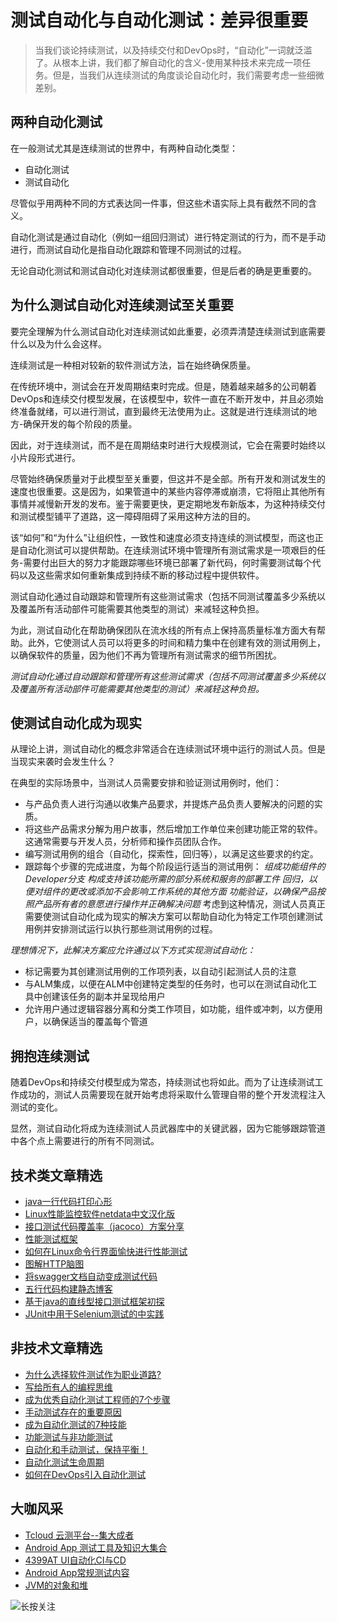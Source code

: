 # 测试自动化与自动化测试：差异很重要



> 当我们谈论持续测试，以及持续交付和DevOps时，“自动化”一词就泛滥了。从根本上讲，我们都了解自动化的含义-使用某种技术来完成一项任务。但是，当我们从连续测试的角度谈论自动化时，我们需要考虑一些细微差别。

## 两种自动化测试
在一般测试尤其是连续测试的世界中，有两种自动化类型：

* 自动化测试
* 测试自动化

尽管似乎用两种不同的方式表达同一件事，但这些术语实际上具有截然不同的含义。

自动化测试是通过自动化（例如一组回归测试）进行特定测试的行为，而不是手动进行，而测试自动化是指自动化跟踪和管理不同测试的过程。

无论自动化测试和测试自动化对连续测试都很重要，但是后者的确是更重要的。

## 为什么测试自动化对连续测试至关重要

要完全理解为什么测试自动化对连续测试如此重要，必须弄清楚连续测试到底需要什么以及为什么会这样。

连续测试是一种相对较新的软件测试方法，旨在始终确保质量。

在传统环境中，测试会在开发周期结束时完成。但是，随着越来越多的公司朝着DevOps和连续交付模型发展，在该模型中，软件一直在不断开发中，并且必须始终准备就绪，可以进行测试，直到最终无法使用为止。这就是进行连续测试的地方-确保开发的每个阶段的质量。

因此，对于连续测试，而不是在周期结束时进行大规模测试，它会在需要时始终以小片段形式进行。

尽管始终确保质量对于此模型至关重要，但这并不是全部。所有开发和测试发生的速度也很重要。这是因为，如果管道中的某些内容停滞或崩溃，它将阻止其他所有事情并减慢新开发的发布。鉴于需要更快，更定期地发布新版本，为这种持续交付和测试模型铺平了道路，这一障碍阻碍了采用这种方法的目的。

该“如何”和“为什么”让组织性，一致性和速度必须支持连续的测试模型，而这也正是自动化测试可以提供帮助。在连续测试环境中管理所有测试需求是一项艰巨的任务-需要付出巨大的努力才能跟踪哪些环境已部署了新代码，何时需要测试每个代码以及这些需求如何重新集成到持续不断的移动过程中提供软件。

测试自动化通过自动跟踪和管理所有这些测试需求（包括不同测试覆盖多少系统以及覆盖所有活动部件可能需要其他类型的测试）来减轻这种负担。

为此，测试自动化在帮助确保团队在流水线的所有点上保持高质量标准方面大有帮助。此外，它使测试人员可以将更多的时间和精力集中在创建有效的测试用例上，以确保软件的质量，因为他们不再为管理所有测试需求的细节所困扰。

*测试自动化通过自动跟踪和管理所有这些测试需求（包括不同测试覆盖多少系统以及覆盖所有活动部件可能需要其他类型的测试）来减轻这种负担。*

## 使测试自动化成为现实

从理论上讲，测试自动化的概念非常适合在连续测试环境中运行的测试人员。但是当现实来袭时会发生什么？

在典型的实际场景中，当测试人员需要安排和验证测试用例时，他们：

* 与产品负责人进行沟通以收集产品要求，并提炼产品负责人要解决的问题的实质。
* 将这些产品需求分解为用户故事，然后增加工作单位来创建功能正常的软件。这通常需要与开发人员，分析师和操作员团队合作。
* 编写测试用例的组合（自动化，探索性，回归等），以满足这些要求的约定。
* 跟踪每个步骤的完成进度，为每个阶段运行适当的测试用例：
*组成功能组件的Developer分支
构成支持该功能所需的部分系统和服务的部署工件
回归，以便对组件的更改或添加不会影响工作系统的其他方面
功能验证，以确保产品按照产品所有者的意愿进行操作并正确解决问题*
考虑到这种情况，测试人员真正需要使测试自动化成为现实的解决方案可以帮助自动化为特定工作项创建测试用例并安排测试运行以执行那些测试用例的过程。

*理想情况下，此解决方案应允许通过以下方式实现测试自动化：*

* 标记需要为其创建测试用例的工作项列表，以自动引起测试人员的注意
* 与ALM集成，以便在ALM中创建特定类型的任务时，也可以在测试自动化工具中创建该任务的副本并呈现给用户
* 允许用户通过逻辑容器分离和分类工作项目，如功能，组件或冲刺，以方便用户，以确保适当的覆盖每个管道

## 拥抱连续测试

随着DevOps和持续交付模型成为常态，持续测试也将如此。而为了让连续测试工作成功的，测试人员需要现在就开始考虑将采取什么管理自带的整个开发流程注入测试的变化。

显然，测试自动化将成为连续测试人员武器库中的关键武器，因为它能够跟踪管道中各个点上需要进行的所有不同测试。

## 技术类文章精选

- [java一行代码打印心形](https://mp.weixin.qq.com/s/QPSryoSbViVURpSa9QXtpg)
- [Linux性能监控软件netdata中文汉化版](https://mp.weixin.qq.com/s/fdXtK-5WwKnxjLZdyg6-nA)
- [接口测试代码覆盖率（jacoco）方案分享](https://mp.weixin.qq.com/s/D73Sq6NLjeRKN8aCpGLOjQ)
- [性能测试框架](https://mp.weixin.qq.com/s/3_09j7-5ex35u30HQRyWug)
- [如何在Linux命令行界面愉快进行性能测试](https://mp.weixin.qq.com/s/fwGqBe1SpA2V0lPfAOd04Q)
- [图解HTTP脑图](https://mp.weixin.qq.com/s/100Vm8FVEuXs0x6rDGTipw)
- [将swagger文档自动变成测试代码](https://mp.weixin.qq.com/s/SY8mVenj0zMe5b47GS9VSQ)
- [五行代码构建静态博客](https://mp.weixin.qq.com/s/hZnimJOg5OqxRSDyFvuiiQ)
- [基于java的直线型接口测试框架初探](https://mp.weixin.qq.com/s/xhg4exdb1G18-nG5E7exkQ)
- [JUnit中用于Selenium测试的中实践](https://mp.weixin.qq.com/s/KG4sltQMCfH2MGXkRdtnwA)

## 非技术文章精选
- [为什么选择软件测试作为职业道路?](https://mp.weixin.qq.com/s/o83wYvFUvy17kBPLDO609A)
- [写给所有人的编程思维](https://mp.weixin.qq.com/s/Oj33UCnYfbUgzsBzEm2GPQ)
- [成为优秀自动化测试工程师的7个步骤](https://mp.weixin.qq.com/s/wdw1l4AZnPpdPBZZueCcnw)
- [手动测试存在的重要原因](https://mp.weixin.qq.com/s/mW5vryoJIkeskZLkBPFe0Q)
- [成为自动化测试的7种技能](https://mp.weixin.qq.com/s/e-HAGMO0JLR7VBBWLvk0dQ)
- [功能测试与非功能测试](https://mp.weixin.qq.com/s/oJ6PJs1zO0LOQSTRF6M6WA)
- [自动化和手动测试，保持平衡！](https://mp.weixin.qq.com/s/mMr_4C98W_FOkks2i2TiCg)
- [自动化测试生命周期](https://mp.weixin.qq.com/s/SH-vb2RagYQ3sfCY8QM5ew)
- [如何在DevOps引入自动化测试](https://mp.weixin.qq.com/s/MclK3VvMN1dsiXXJO8g7ig)

## 大咖风采
- [Tcloud 云测平台--集大成者](https://mp.weixin.qq.com/s/29sEO39_NyDiJr-kY5ufdw)
- [Android App 测试工具及知识大集合](https://mp.weixin.qq.com/s/Xk9rCW8whXOTAQuCfhZqTg)
- [4399AT UI自动化CI与CD](https://mp.weixin.qq.com/s/cVwg8ddnScWPX4uldsJ0fA)
- [Android App常规测试内容](https://mp.weixin.qq.com/s/tweeoS5wTqK3k7R2TVuDXA)
- [JVM的对象和堆](https://mp.weixin.qq.com/s/iNDpTz3gBK3By_bvUnrWOA)

![长按关注](https://mmbiz.qpic.cn/mmbiz_jpg/13eN86FKXzBEASPySoVdOFmP12QUIWAQms664L0b82nic8BRIlufg0QibzXNnoibZp8yqhU9Pv0hXjKtqrGof8kMA/640?wx_fmt=jpeg&tp=webp&wxfrom=5&wx_lazy=1&wx_co=1)